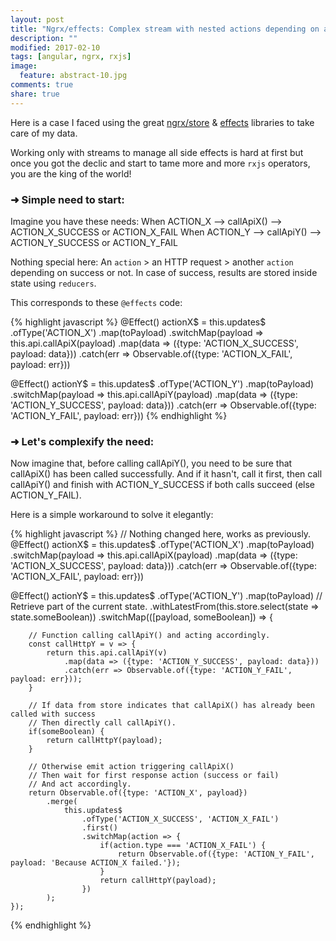 ```yaml
---
layout: post
title: "Ngrx/effects: Complex stream with nested actions depending on another"
description: ""
modified: 2017-02-10
tags: [angular, ngrx, rxjs]
image:
  feature: abstract-10.jpg
comments: true
share: true  
---
```



Here is a case I faced using the great [ngrx/store](https://github.com/ngrx/store) & [effects](https://github.com/ngrx/effects) libraries to take care of my data.

Working only with streams to manage all side effects is hard at first but once you got the declic and start to tame more and more `rxjs` operators, you are the king of the world!


### ➜ Simple need to start:

Imagine you have these needs:
When ACTION_X --> callApiX() --> ACTION_X_SUCCESS or ACTION_X_FAIL
When ACTION_Y --> callApiY() --> ACTION_Y_SUCCESS or ACTION_Y_FAIL

Nothing special here: An `action` > an HTTP request > another `action` depending on success or not.
In case of success, results are stored inside state using `reducers`.

This corresponds to these `@effects` code:

{% highlight javascript %}
@Effect() actionX$ = this.updates$
    .ofType('ACTION_X')
    .map(toPayload)
    .switchMap(payload => this.api.callApiX(payload)
        .map(data => ({type: 'ACTION_X_SUCCESS', payload: data}))
        .catch(err => Observable.of({type: 'ACTION_X_FAIL', payload: err}))

@Effect() actionY$ = this.updates$
    .ofType('ACTION_Y')
    .map(toPayload)
    .switchMap(payload => this.api.callApiY(payload)
        .map(data => ({type: 'ACTION_Y_SUCCESS', payload: data}))
        .catch(err => Observable.of({type: 'ACTION_Y_FAIL', payload: err}))
{% endhighlight %}


### ➜ Let's complexify the need:

Now imagine that, before calling callApiY(), you need to be sure that callApiX() has been called successfully.
And if it hasn't, call it first, then call callApiY() and finish with ACTION_Y_SUCCESS if both calls succeed (else ACTION_Y_FAIL).

Here is a simple workaround to solve it elegantly:

{% highlight javascript %}
// Nothing changed here, works as previously.
@Effect() actionX$ = this.updates$
    .ofType('ACTION_X')
    .map(toPayload)
    .switchMap(payload => this.api.callApiX(payload)
        .map(data => ({type: 'ACTION_X_SUCCESS', payload: data}))
        .catch(err => Observable.of({type: 'ACTION_X_FAIL', payload: err}))

@Effect() actionY$ = this.updates$
    .ofType('ACTION_Y')
    .map(toPayload)
    // Retrieve part of the current state.
    .withLatestFrom(this.store.select(state => state.someBoolean))
    .switchMap(([payload, someBoolean]) => {

        // Function calling callApiY() and acting accordingly.
        const callHttpY = v => {
            return this.api.callApiY(v)
                .map(data => ({type: 'ACTION_Y_SUCCESS', payload: data}))
                .catch(err => Observable.of({type: 'ACTION_Y_FAIL', payload: err}));
        }
        
        // If data from store indicates that callApiX() has already been called with success
        // Then directly call callApiY().
        if(someBoolean) {
            return callHttpY(payload);
        }

        // Otherwise emit action triggering callApiX()
        // Then wait for first response action (success or fail)
        // And act accordingly.
        return Observable.of({type: 'ACTION_X', payload})
            .merge(
                this.updates$
                    .ofType('ACTION_X_SUCCESS', 'ACTION_X_FAIL')
                    .first()
                    .switchMap(action => {
                        if(action.type === 'ACTION_X_FAIL') {
                            return Observable.of({type: 'ACTION_Y_FAIL', payload: 'Because ACTION_X failed.'});
                        }
                        return callHttpY(payload);
                    })
            );
    });
{% endhighlight %}